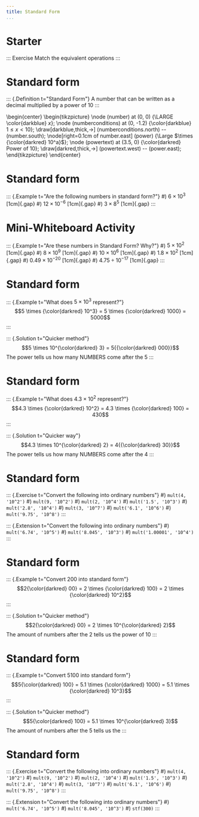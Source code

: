 ```yaml
---
title: Standard Form
...
```


# Starter

::: Exercise
Match the equivalent operations
:::

# Standard form

::: {.Definition t="Standard Form"}
A number that can be written as a decimal multiplied by a power of 10
:::

\begin{center}
\begin{tikzpicture}
\node (number) at (0, 0) {\LARGE \color{darkblue} $x$};
\node (numberconditions) at (0, -1.2) {\color{darkblue} $1 \leq x < 10$};
\draw[darkblue,thick,->] (numberconditions.north) -- (number.south);
\node[right=0.1cm of number.east] (power) {\Large $\times {\color{darkred} 10^a}$};
\node (powertext) at (3.5, 0) {\color{darkred} Power of 10};
\draw[darkred,thick,->] (powertext.west) -- (power.east);
\end{tikzpicture}
\end{center}

# Standard form

::: {.Example t="Are the following numbers in standard form?"}
#) $6 \times 10^3$ [1cm]{.gap}
#) $12 \times 10^{-6}$ [1cm]{.gap}
#) $3 \times 8^5$ [1cm]{.gap}
:::

# Mini-Whiteboard Activity

::: {.Example t="Are these numbers in Standard Form? Why?"}
#) $5 \times 10^2$ [1cm]{.gap}
#) $8 \times 10^9$ [1cm]{.gap}
#) $10 \times 10^6$ [1cm]{.gap}
#) $1.8 \times 10^2$ [1cm]{.gap}
#) $0.49 \times 10^{-20}$ [1cm]{.gap}
#) $4.75 \div 10^{-17}$ [1cm]{.gap}
:::

# Standard form

::: {.Example t="What does $5 \times 10^3$ represent?"}
$$5 \times {\color{darkred} 10^3} = 5 \times {\color{darkred} 1000} = 5000$$
:::

::: {.Solution t="Quicker method"}
$$5 \times 10^{\color{darkred} 3} = 5{{\color{darkred} 000}}$$
The power tells us how many NUMBERS come after the 5
:::

# Standard form

::: {.Example t="What does $4.3 \times 10^2$ represent?"}
$$4.3 \times {\color{darkred} 10^2} = 4.3 \times {\color{darkred} 100} = 430$$
:::

::: {.Solution t="Quicker way"}
$$4.3 \times 10^{\color{darkred} 2} = 4{{\color{darkred} 30}}$$
The power tells us how many NUMBERS come after the 4
:::

# Standard form

::: {.Exercise t="Convert the following into ordinary numbers"}
#) `mult(4, '10^2')`
#) `mult(9, '10^2')`
#) `mult(2, '10^4')`
#) `mult('1.5', '10^3')`
#) `mult('2.8', '10^4')`
#) `mult(3, '10^7')`
#) `mult('6.1', '10^6')`
#) `mult('9.75', '10^8')`
:::

::: {.Extension t="Convert the following into ordinary numbers"}
#) `mult('6.74', '10^5')`
#) `mult('8.045', '10^3')`
#) `mult('1.00001', '10^4')`
:::

# Standard form

::: {.Example t="Convert 200 into standard form"}
$$2{\color{darkred} 00} = 2 \times {\color{darkred} 100} = 2 \times {\color{darkred} 10^2}$$
:::

::: {.Solution t="Quicker method"}
$$2{\color{darkred} 00} = 2 \times 10^{\color{darkred} 2}$$
The amount of numbers after the 2 tells us the power of 10
:::

# Standard form

::: {.Example t="Convert 5100 into standard form"}
$$5{\color{darkred} 100} = 5.1 \times {\color{darkred} 1000} = 5.1 \times {\color{darkred} 10^3}$$
:::

::: {.Solution t="Quicker method"}
$$5{\color{darkred} 100} = 5.1 \times 10^{\color{darkred} 3}$$
The amount of numbers after the 5 tells us the
:::

# Standard form

::: {.Exercise t="Convert the following into ordinary numbers"}
#) `mult(4, '10^2')`
#) `mult(9, '10^2')`
#) `mult(2, '10^4')`
#) `mult('1.5', '10^3')`
#) `mult('2.8', '10^4')`
#) `mult(3, '10^7')`
#) `mult('6.1', '10^6')`
#) `mult('9.75', '10^8')`
:::

::: {.Extension t="Convert the following into ordinary numbers"}
#) `mult('6.74', '10^5')`
#) `mult('8.045', '10^3')`
#) `stf(300)`
:::
